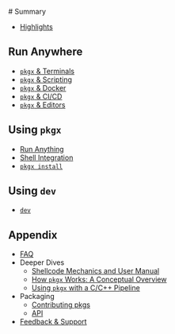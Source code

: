 ‌# Summary​

* [Highlights](README.md)

## Run Anywhere

* [`pkgx` & Terminals](run/anywhere/terminals.md)​
* [`pkgx` & Scripting](run/anywhere/scripts.md)
* [`pkgx` & Docker](run/anywhere/docker.md)
* [`pkgx` & CI/CD](run/anywhere/ci-cd.md)
* [`pkgx` & Editors](run/anywhere/editors.md)


## Using `pkgx`

* [Run Anything](running-anything.md)
* [Shell Integration](shell-integration.md)
* [`pkgx install`](pkgx-install.md)


## Using `dev`

* [`dev`](dev.md)
​

## Appendix

* [FAQ](faq.md)
* Deeper Dives
  * [Shellcode Mechanics and User Manual](deeper-dives/shellcode.md)
  * [How `pkgx` Works: A Conceptual Overview](deeper-dives/conceptual-overview.md)
  * [Using `pkgx` with a C/C++ Pipeline](deeper-dives/c++.md)
* Packaging
  * [Contributing pkgs](pantry.md)
  * [API](pantry-api.md)
* [Feedback & Support](support.md)
